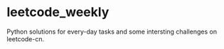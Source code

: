 # leetcode_weekly
Python solutions for every-day tasks and some intersting challenges on leetcode-cn.
